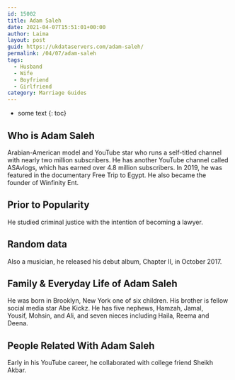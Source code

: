 ```yaml
---
id: 15002
title: Adam Saleh
date: 2021-04-07T15:51:01+00:00
author: Laima
layout: post
guid: https://ukdataservers.com/adam-saleh/
permalink: /04/07/adam-saleh
tags:
  - Husband
  - Wife
  - Boyfriend
  - Girlfriend
category: Marriage Guides
---
```


* some text
{: toc}


## Who is Adam Saleh
                  
                  
                  
Arabian-American model and YouTube star who runs a self-titled channel with nearly two million subscribers. He has another YouTube channel called ASAvlogs, which has earned over 4.8 million subscribers. In 2019, he was featured in the documentary Free Trip to Egypt. He also became the founder of Winfinity Ent.
                  
              
            
              
            
                
                
                
## Prior to Popularity
                  
                  
                  
He studied criminal justice with the intention of becoming a lawyer.
                  
              
            
              
            
                
                
                
## Random data
                  
                  
                  
Also a musician, he released his debut album, Chapter II, in October 2017.
                  
              
            
              
            
                
                
                
## Family & Everyday Life of Adam Saleh
                  
                  
                  
He was born in Brooklyn, New York one of six children. His brother is fellow social media star Abe Kickz. He has five nephews, Hamzah, Jamal, Yousif, Mohsin, and Ali, and seven nieces including Haila, Reema and Deena. 
                  
              
            
              
            
                
                
                
## People Related With Adam Saleh
                  
                  
                  
Early in his YouTube career, he collaborated with college friend Sheikh Akbar.
                  
              
            
              
            
                
              
            
              
              
            
            
              
            
          
          
          